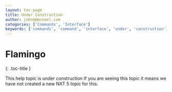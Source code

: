 ```yaml
---
layout: toc-page
title: Under Construction
author: johnm@mcneel.com
categories: ['Commands', 'Interface']
keywords: ['commands', 'command', 'interface', 'under', 'construction']
---
```



# Flamingo
{: .toc-title }

This help topic is under construction
If you are seeing this topic it means we have not created a new NXT 5 topic for this.
